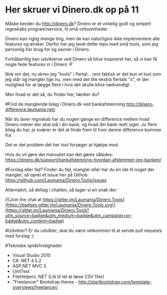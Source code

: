 # Her skruer vi Dinero.dk op på 11
Måske kender du http://dinero.dk?
Dinero er et virkelig godt og simpelt regnskabs program/service, til små virksomheder.

Dinero kan rigtig mange ting, men de kan naturligvis ikke implementere alle features og ønsker. Derfor har jeg lavet dette repo med små tools, som jeg personlig har brug for og savner i Dinero. 

Forhåbentlig kan udviklerne ved Dinero så blive inspireret her, så vi kan få nogle fede features in i Dinero :P

Nok om det, nu skrev jeg "tools" i flertal... rent faktisk er det kun et tool som jeg står og mangler lige nu, men med det lille ekstra flertals "s", er der mulighed for at lægge flere i hvis det skulle blive nødvendigt.

Men hvad er det så, du finder her, tænker du?

#Find de manglende bilag i Dinero.dk ved bankafstemning
http://dinero-difference.laumania.net/

Når du laver regnskab har du nogen gange en difference mellem hvad Dinero mener der skal stå i din bank, og hvad din bank reelt siger. Jo flere bilag du har, jo sværer er det at finde frem til hvor denne difference kommer fra.

Det er det problem det her tool forsøger at hjælpe med.

Hvis du vil gøre det manualet kan det gøres således:
https://dinero.dk/support/bankafstemning-hvordan-afstemmer-jeg-banken/

#Forslag eller fejl?
Finder du fejl, mangler eller har du en ide til noget der mangler, så opret et issue her på Github:
https://github.com/Laumania/Dinero.Tools/issues

Alternativt, så deltag i chatten, så tager vi en snak der:

[![Join the chat at https://gitter.im/Laumania/Dinero.Tools](https://badges.gitter.im/Laumania/Dinero.Tools.svg)](https://gitter.im/Laumania/Dinero.Tools?utm_source=badge&utm_medium=badge&utm_campaign=pr-badge&utm_content=badge)

#Udvikler?
Er du udvikler, skal du være velkommen til at sende pull requests med forslag :)

#Tekniske spidsfindigheder
- Visual Studio 2015
- C# .NET 4.5.2
- ASP.NET MVC 5
- UnitTest
- FileHelpers .NET (Lib til let at læse CSV filer)
- "Freelancer" Bootstrap theme - http://startbootstrap.com/template-overviews/freelancer/
